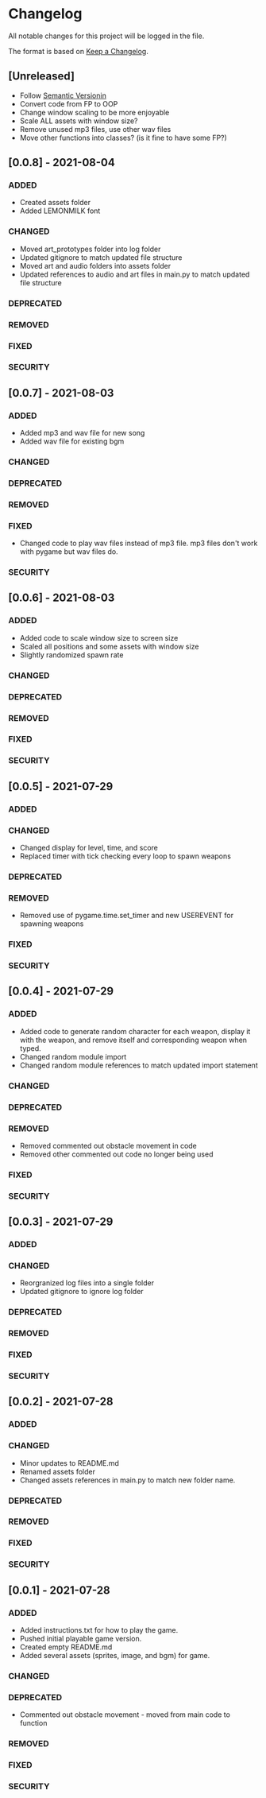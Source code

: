 # Changelog
All notable changes for this project will be logged in the file.

The format is based on [Keep a Changelog](https://keepachangelog.com/en/1.0.0/).

## [Unreleased]
 - Follow [Semantic Versionin](https://semver.org/)
 - Convert code from FP to OOP
 - Change window scaling to be more enjoyable
 - Scale ALL assets with window size?
 - Remove unused mp3 files, use other wav files
 - Move other functions into classes? (is it fine to have some FP?)

## [0.0.8] - 2021-08-04
### ADDED
 - Created assets folder
 - Added LEMONMILK font
### CHANGED
 - Moved art_prototypes folder into log folder
 - Updated gitignore to match updated file structure
 - Moved art and audio folders into assets folder
 - Updated references to audio and art files in main.py to match updated file structure
### DEPRECATED
### REMOVED
### FIXED
### SECURITY

## [0.0.7] - 2021-08-03
### ADDED
 - Added mp3 and wav file for new song
 - Added wav file for existing bgm
### CHANGED
### DEPRECATED
### REMOVED
### FIXED
 - Changed code to play wav files instead of mp3 file. mp3 files don't work with pygame but wav files do.
### SECURITY

## [0.0.6] - 2021-08-03
### ADDED
 - Added code to scale window size to screen size
 - Scaled all positions and some assets with window size
 - Slightly randomized spawn rate
### CHANGED
### DEPRECATED
### REMOVED
### FIXED
### SECURITY

## [0.0.5] - 2021-07-29
### ADDED
### CHANGED
 - Changed display for level, time, and score
 - Replaced timer with tick checking every loop to spawn weapons
### DEPRECATED
### REMOVED
 - Removed use of pygame.time.set_timer and new USEREVENT for spawning weapons
### FIXED
### SECURITY

## [0.0.4] - 2021-07-29
### ADDED
 - Added code to generate random character for each weapon, display it with the weapon, and remove itself and corresponding weapon when typed.
 - Changed random module import
 - Changed random module references to match updated import statement
### CHANGED
### DEPRECATED
### REMOVED
 - Removed commented out obstacle movement in code
 - Removed other commented out code no longer being used
### FIXED
### SECURITY

## [0.0.3] - 2021-07-29
### ADDED
### CHANGED
 - Reorgranized log files into a single folder
 - Updated gitignore to ignore log folder
### DEPRECATED
### REMOVED
### FIXED
### SECURITY

## [0.0.2] - 2021-07-28
### ADDED
### CHANGED
 - Minor updates to README.md
 - Renamed assets folder
 - Changed assets references in main.py to match new folder name.
### DEPRECATED
### REMOVED
### FIXED
### SECURITY

## [0.0.1] - 2021-07-28
### ADDED
 - Added instructions.txt for how to play the game.
 - Pushed initial playable game version.
 - Created empty README.md
 - Added several assets (sprites, image, and bgm) for game.
### CHANGED
### DEPRECATED
 - Commented out obstacle movement - moved from main code to function
### REMOVED
### FIXED
### SECURITY